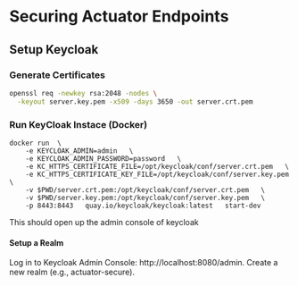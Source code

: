 # Securing Actuator Endpoints 

## Setup Keycloak 


### Generate Certificates

```bash
openssl req -newkey rsa:2048 -nodes \
  -keyout server.key.pem -x509 -days 3650 -out server.crt.pem
```

### Run KeyCloak Instace (Docker)

```
docker run  \
    -e KEYCLOAK_ADMIN=admin   \
    -e KEYCLOAK_ADMIN_PASSWORD=password   \
    -e KC_HTTPS_CERTIFICATE_FILE=/opt/keycloak/conf/server.crt.pem   \
    -e KC_HTTPS_CERTIFICATE_KEY_FILE=/opt/keycloak/conf/server.key.pem   \
    -v $PWD/server.crt.pem:/opt/keycloak/conf/server.crt.pem   \
    -v $PWD/server.key.pem:/opt/keycloak/conf/server.key.pem   \
    -p 8443:8443   quay.io/keycloak/keycloak:latest   start-dev
```
 This should open up the admin console of keycloak

 #### Setup a Realm

Log in to Keycloak Admin Console: http://localhost:8080/admin.
Create a new realm (e.g., actuator-secure).
